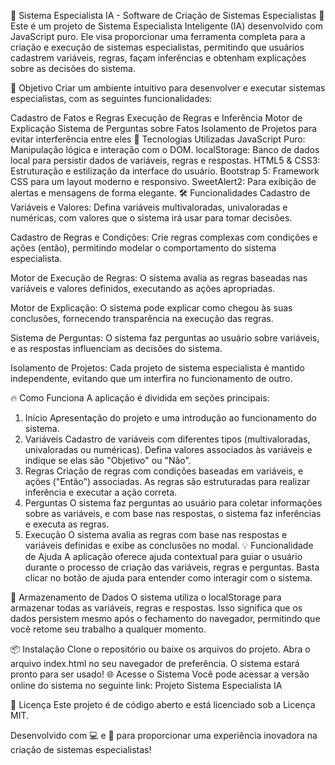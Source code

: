 🌟 Sistema Especialista IA - Software de Criação de Sistemas Especialistas 🌟
Este é um projeto de Sistema Especialista Inteligente (IA) desenvolvido com JavaScript puro. Ele visa proporcionar uma ferramenta completa para a criação e execução de sistemas especialistas, permitindo que usuários cadastrem variáveis, regras, façam inferências e obtenham explicações sobre as decisões do sistema.

🎯 Objetivo
Criar um ambiente intuitivo para desenvolver e executar sistemas especialistas, com as seguintes funcionalidades:

Cadastro de Fatos e Regras
Execução de Regras e Inferência
Motor de Explicação
Sistema de Perguntas sobre Fatos
Isolamento de Projetos para evitar interferência entre eles
🚀 Tecnologias Utilizadas
JavaScript Puro: Manipulação lógica e interação com o DOM.
localStorage: Banco de dados local para persistir dados de variáveis, regras e respostas.
HTML5 & CSS3: Estruturação e estilização da interface do usuário.
Bootstrap 5: Framework CSS para um layout moderno e responsivo.
SweetAlert2: Para exibição de alertas e mensagens de forma elegante.
🛠 Funcionalidades
Cadastro de Variáveis e Valores: Defina variáveis multivaloradas, univaloradas e numéricas, com valores que o sistema irá usar para tomar decisões.

Cadastro de Regras e Condições: Crie regras complexas com condições e ações (então), permitindo modelar o comportamento do sistema especialista.

Motor de Execução de Regras: O sistema avalia as regras baseadas nas variáveis e valores definidos, executando as ações apropriadas.

Motor de Explicação: O sistema pode explicar como chegou às suas conclusões, fornecendo transparência na execução das regras.

Sistema de Perguntas: O sistema faz perguntas ao usuário sobre variáveis, e as respostas influenciam as decisões do sistema.

Isolamento de Projetos: Cada projeto de sistema especialista é mantido independente, evitando que um interfira no funcionamento de outro.

🔥 Como Funciona
A aplicação é dividida em seções principais:

1. Início
Apresentação do projeto e uma introdução ao funcionamento do sistema.
2. Variáveis
Cadastro de variáveis com diferentes tipos (multivaloradas, univaloradas ou numéricas).
Defina valores associados às variáveis e indique se elas são "Objetivo" ou "Não".
3. Regras
Criação de regras com condições baseadas em variáveis, e ações ("Então") associadas.
As regras são estruturadas para realizar inferência e executar a ação correta.
4. Perguntas
O sistema faz perguntas ao usuário para coletar informações sobre as variáveis, e com base nas respostas, o sistema faz inferências e executa as regras.
5. Execução
O sistema avalia as regras com base nas respostas e variáveis definidas e exibe as conclusões no modal.
💡 Funcionalidade de Ajuda
A aplicação oferece ajuda contextual para guiar o usuário durante o processo de criação das variáveis, regras e perguntas. Basta clicar no botão de ajuda para entender como interagir com o sistema.

💾 Armazenamento de Dados
O sistema utiliza o localStorage para armazenar todas as variáveis, regras e respostas. Isso significa que os dados persistem mesmo após o fechamento do navegador, permitindo que você retome seu trabalho a qualquer momento.

📦 Instalação
Clone o repositório ou baixe os arquivos do projeto.
Abra o arquivo index.html no seu navegador de preferência.
O sistema estará pronto para ser usado!
🌐 Acesse o Sistema
Você pode acessar a versão online do sistema no seguinte link: Projeto Sistema Especialista IA

📄 Licença
Este projeto é de código aberto e está licenciado sob a Licença MIT.

Desenvolvido com 💻 e 🤖 para proporcionar uma experiência inovadora na criação de sistemas especialistas!
